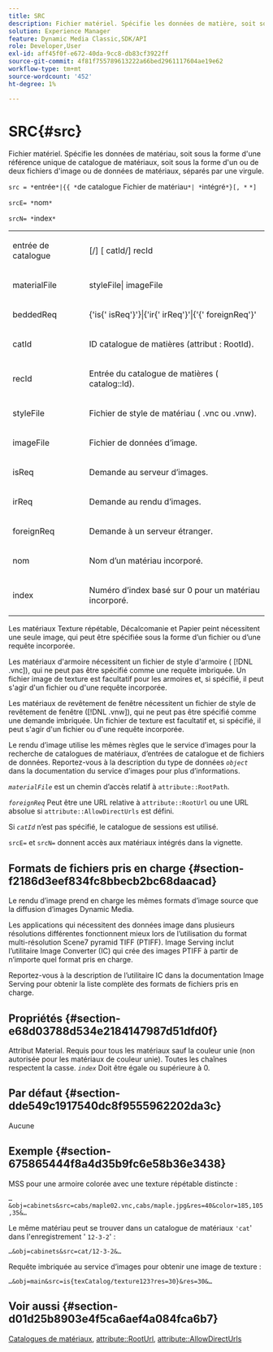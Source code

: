 ```yaml
---
title: SRC
description: Fichier matériel. Spécifie les données de matière, soit sous la forme d’une référence unique de catalogue de matériaux, soit sous la forme d’une ou deux images ou fichiers de données de matériau, séparés par une virgule.
solution: Experience Manager
feature: Dynamic Media Classic,SDK/API
role: Developer,User
exl-id: aff45f0f-e672-40da-9cc8-db83cf3922ff
source-git-commit: 4f81f755789613222a66bed2961117604ae19e62
workflow-type: tm+mt
source-wordcount: '452'
ht-degree: 1%

---
```


# SRC{#src}

Fichier matériel. Spécifie les données de matériau, soit sous la forme d&#39;une référence unique de catalogue de matériaux, soit sous la forme d&#39;un ou de deux fichiers d&#39;image ou de données de matériaux, séparés par une virgule.

`src = *`entrée`*|{{ *`de catalogue Fichier de matériau`*| *`intégré`*}[, *` `*]`

`srcE= *`nom`*`

`srcN= *`index`*`

<table id="simpletable_A64C4F084C0A4DDCA45A921D4BD7AAEA"> 
 <tr class="strow"> 
  <td class="stentry"> <p><span class="varname"> entrée de catalogue</span> </p></td> 
  <td class="stentry"> <p><span class="codeph">[/]<span class="varname"> [ catId</span>/]<span class="varname"> recId</span></span> </p></td> 
 </tr> 
 <tr class="strow"> 
  <td class="stentry"> <span class="varname"> materialFile</span> </td> 
  <td class="stentry"> <p><span class="codeph"> <span class="varname"> styleFile</span>|<span class="varname"> imageFile</span></span> </p> </td> 
 </tr> 
 <tr class="strow"> 
  <td class="stentry"> <p><span class="varname"> beddedReq</span> </p> </td> 
  <td class="stentry"> <p><span class="codeph">&lbrace;'is&lbrace;'<span class="varname"> isReq</span>'&rbrace;'&rbrace;|&lbrace;'ir&lbrace;'<span class="varname"> irReq</span>'&rbrace;'|&lbrace;'&lbrace;'<span class="varname"> foreignReq</span>'&rbrace;'</span> </p></td> 
 </tr> 
 <tr class="strow"> 
  <td class="stentry"> <p><span class="varname"> catId</span> </p></td> 
  <td class="stentry"> <p>ID catalogue de matières (attribut <span class="codeph"> : RootId</span>). </p></td> 
 </tr> 
 <tr class="strow"> 
  <td class="stentry"> <p><span class="varname"> recId</span> </p></td> 
  <td class="stentry"> <p>Entrée du catalogue de matières (<span class="codeph"> catalog::Id</span>). </p></td> 
 </tr> 
 <tr class="strow"> 
  <td class="stentry"> <p><span class="varname"> styleFile</span> </p></td> 
  <td class="stentry"> <p>Fichier de style de matériau (<span class="filepath"> .vnc</span> ou <span class="filepath"> .vnw</span>). </p></td> 
 </tr> 
 <tr class="strow"> 
  <td class="stentry"> <p><span class="varname"> imageFile</span> </p></td> 
  <td class="stentry"> <p>Fichier de données d’image. </p></td> 
 </tr> 
 <tr class="strow"> 
  <td class="stentry"> <p><span class="varname"> isReq</span> </p></td> 
  <td class="stentry"> <p>Demande au serveur d’images. </p></td> 
 </tr> 
 <tr class="strow"> 
  <td class="stentry"> <p><span class="varname"> irReq</span> </p></td> 
  <td class="stentry"> <p>Demande au rendu d’images. </p></td> 
 </tr> 
 <tr class="strow"> 
  <td class="stentry"> <p><span class="varname"> foreignReq</span> </p></td> 
  <td class="stentry"> <p>Demande à un serveur étranger. </p></td> 
 </tr> 
 <tr class="strow"> 
  <td class="stentry"> <p><span class="varname"> nom</span> </p></td> 
  <td class="stentry"> <p>Nom d’un matériau incorporé. </p></td> 
 </tr> 
 <tr class="strow"> 
  <td class="stentry"> <p><span class="varname"> index</span> </p></td> 
  <td class="stentry"> <p>Numéro d’index basé sur 0 pour un matériau incorporé. </p></td> 
 </tr> 
</table>

Les matériaux Texture répétable, Décalcomanie et Papier peint nécessitent une seule image, qui peut être spécifiée sous la forme d’un fichier ou d’une requête incorporée.

Les matériaux d&#39;armoire nécessitent un fichier de style d&#39;armoire ( [!DNL .vnc]), qui ne peut pas être spécifié comme une requête imbriquée. Un fichier image de texture est facultatif pour les armoires et, si spécifié, il peut s&#39;agir d&#39;un fichier ou d&#39;une requête incorporée.

Les matériaux de revêtement de fenêtre nécessitent un fichier de style de revêtement de fenêtre ([!DNL .vnw]), qui ne peut pas être spécifié comme une demande imbriquée. Un fichier de texture est facultatif et, si spécifié, il peut s&#39;agir d&#39;un fichier ou d&#39;une requête incorporée.

Le rendu d’image utilise les mêmes règles que le service d’images pour la recherche de catalogues de matériaux, d’entrées de catalogue et de fichiers de données. Reportez-vous à la description du type de données *`object`* dans la documentation du service d’images pour plus d’informations.

*`materialFile`* est un chemin d’accès relatif à `attribute::RootPath`.

*`foreignReq`* Peut être une URL relative à `attribute::RootUrl` ou une URL absolue si `attribute::AllowDirectUrls` est défini.

Si *`catId`* n’est pas spécifié, le catalogue de sessions est utilisé.

`srcE=` et `srcN=` donnent accès aux matériaux intégrés dans la vignette.

## Formats de fichiers pris en charge {#section-f2186d3eef834fc8bbecb2bc68daacad}

Le rendu d’image prend en charge les mêmes formats d’image source que la diffusion d’images Dynamic Media.

Les applications qui nécessitent des données image dans plusieurs résolutions différentes fonctionnent mieux lors de l’utilisation du format multi-résolution Scene7 pyramid TIFF (PTIFF). Image Serving inclut l’utilitaire Image Converter (IC) qui crée des images PTIFF à partir de n’importe quel format pris en charge.

Reportez-vous à la description de l’utilitaire IC dans la documentation Image Serving pour obtenir la liste complète des formats de fichiers pris en charge.

## Propriétés {#section-e68d03788d534e2184147987d51dfd0f}

Attribut Material. Requis pour tous les matériaux sauf la couleur unie (non autorisée pour les matériaux de couleur unie). Toutes les chaînes respectent la casse. *`index`* Doit être égale ou supérieure à 0.

## Par défaut {#section-dde549c1917540dc8f9555962202da3c}

Aucune

## Exemple {#section-675865444f8a4d35b9fc6e58b36e3438}

MSS pour une armoire colorée avec une texture répétable distincte :

`…&obj=cabinets&src=cabs/maple02.vnc,cabs/maple.jpg&res=40&color=185,105,35&…`

Le même matériau peut se trouver dans un catalogue de matériaux `'cat`&#39; dans l&#39;enregistrement &#39; `12-3-2`&#39; :

`…&obj=cabinets&src=cat/12-3-2&…`

Requête imbriquée au service d’images pour obtenir une image de texture :

`…&obj=main&src=is{texCatalog/texture123?res=30}&res=30&…`

## Voir aussi {#section-d01d25b8903e4f5ca6aef4a084fca6b7}

[Catalogues de matériaux](../../../../../ir-api/http-protocol/image-rendering-api-ref/c-ir-http-protocol-ref/c-ir-http-protocol-syntax-and-features/c-ir-http-material-catalogs/c-ir-http-material-catalogs.md#concept-772742c1688f420a88a56f5136ad1db2), [attribute::RootUrl](../../../../../ir-api/material-cat/image-rendering-api-ref/c-ir-material-catalog/c-ir-attributes-reference/r-ir-rooturl.md#reference-b8d706a573814802bd6794223cc78402), [attribute::AllowDirectUrls](../../../../../ir-api/material-cat/image-rendering-api-ref/c-ir-material-catalog/c-ir-attributes-reference/r-ir-allowdirecturls.md#reference-02000c0f3c494292bad8425d06268882)
